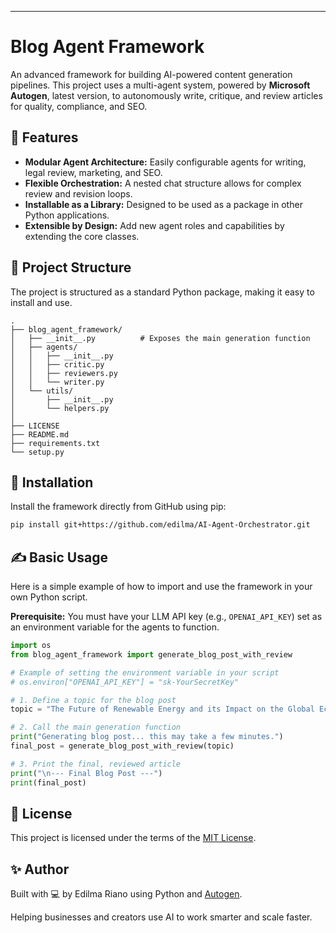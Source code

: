 
-----

# Blog Agent Framework

An advanced framework for building AI-powered content generation pipelines. This project uses a multi-agent system, powered by **Microsoft Autogen**, latest version, to autonomously write, critique, and review articles for quality, compliance, and SEO.

## 🔧 Features

  * **Modular Agent Architecture:** Easily configurable agents for writing, legal review, marketing, and SEO.
  * **Flexible Orchestration:** A nested chat structure allows for complex review and revision loops.
  * **Installable as a Library:** Designed to be used as a package in other Python applications.
  * **Extensible by Design:** Add new agent roles and capabilities by extending the core classes.

## 📁 Project Structure

The project is structured as a standard Python package, making it easy to install and use.

```
.
├── blog_agent_framework/
│   ├── __init__.py          # Exposes the main generation function
│   ├── agents/
│   │   ├── __init__.py
│   │   ├── critic.py
│   │   ├── reviewers.py
│   │   └── writer.py
│   └── utils/
│       ├── __init__.py
│       └── helpers.py
│
├── LICENSE
├── README.md
├── requirements.txt
└── setup.py
```

## 🚀 Installation

Install the framework directly from GitHub using pip:

```bash
pip install git+https://github.com/edilma/AI-Agent-Orchestrator.git
```

## ✍️ Basic Usage

Here is a simple example of how to import and use the framework in your own Python script.

**Prerequisite:** You must have your LLM API key (e.g., `OPENAI_API_KEY`) set as an environment variable for the agents to function.

```python
import os
from blog_agent_framework import generate_blog_post_with_review

# Example of setting the environment variable in your script
# os.environ["OPENAI_API_KEY"] = "sk-YourSecretKey"

# 1. Define a topic for the blog post
topic = "The Future of Renewable Energy and its Impact on the Global Economy"

# 2. Call the main generation function
print("Generating blog post... this may take a few minutes.")
final_post = generate_blog_post_with_review(topic)

# 3. Print the final, reviewed article
print("\n--- Final Blog Post ---")
print(final_post)

```

## 📜 License

This project is licensed under the terms of the [MIT License](https://www.google.com/search?q=LICENSE).

## ✨ Author

Built with 💻 by Edilma Riano using Python and [Autogen](https://microsoft.github.io/autogen/stable//index.html).

Helping businesses and creators use AI to work smarter and scale faster.